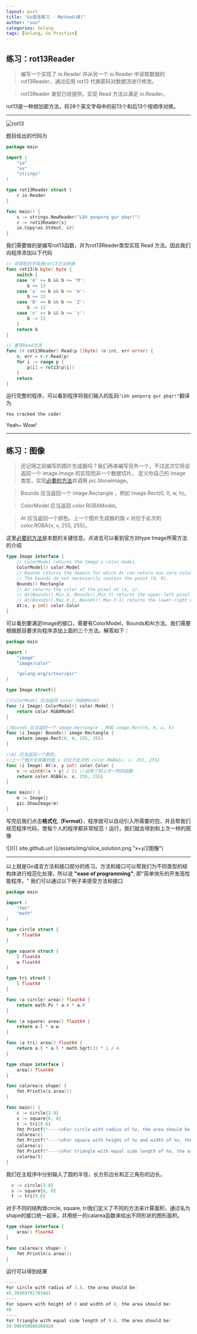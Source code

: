 ```yaml
---
layout: post
title: "Go语言练习 - Method(续)"
author: "sun"
categories: Golang
tags: [Golang, Go Practise]
---
```


## 练习：rot13Reader

> 编写一个实现了 io.Reader 并从另一个 io.Reader 中读取数据的 rot13Reader，通过应用 rot13 代换密码对数据流进行修改。

> rot13Reader 类型已经提供。实现 Read 方法以满足 io.Reader。

rot13是一种弱加密方法，将26个英文字母中的前13个和后13个按顺序对换。

---
![rot13](https://upload.wikimedia.org/wikipedia/commons/thumb/3/33/ROT13_table_with_example.svg/475px-ROT13_table_with_example.svg.png "rot13")

题目给出的代码为
```go
package main

import (
	"io"
	"os"
	"strings"
)

type rot13Reader struct {
	r io.Reader
}

func main() {
	s := strings.NewReader("Lbh penpxrq gur pbqr!")
	r := rot13Reader{s}
	io.Copy(os.Stdout, &r)
}
```
我们需要做的是编写rot13函数，并为rot13Reader类型实现 Read 方法。因此我们向程序添加以下代码
```go
// 将得到的字母用rot13方法转换
func rot13(b byte) byte {
	switch {
	case 'A' <= b && b <= 'M':
		b += 13
	case 'a' <= b && b <= 'm':
		b += 13
	case 'N' <= b && b <= 'Z':
		b -= 13
	case 'n' <= b && b <= 'z':
		b -= 13
	}
	return b
}

// 重写Read方法
func (r rot13Reader) Read(p []byte) (n int, err error) {
	n, err = r.r.Read(p)
	for i := range p {
		p[i] = rot13(p[i])
	}
	return
}
```
运行完整的程序，可以看到程序将我们输入的乱码`"Lbh penpxrq gur pbqr!"`翻译为
```
You cracked the code!
```
Yeah~ Wow!

---
## 练习：图像

> 还记得之前编写的图片生成器吗？我们再来编写另外一个，不过这次它将会返回一个 image.Image 的实现而非一个数据切片。
定义你自己的 Image 类型，实现[必要的方法](https://go-zh.org/pkg/image/#Image)并调用 pic.ShowImage。

> Bounds 应当返回一个 image.Rectangle ，例如 image.Rect(0, 0, w, h)。

> ColorModel 应当返回 color.RGBAModel。

> At 应当返回一个颜色。上一个图片生成器的值 v 对应于此次的 color.RGBA{v, v, 255, 255}。

这里[必要的方法](https://go-zh.org/pkg/image/#Image)是本题的关键信息。点进去可以看到官方对type Image所需方法的介绍
```go
type Image interface {
    // ColorModel returns the Image's color model.
    ColorModel() color.Model
    // Bounds returns the domain for which At can return non-zero color.
    // The bounds do not necessarily contain the point (0, 0).
    Bounds() Rectangle
    // At returns the color of the pixel at (x, y).
    // At(Bounds().Min.X, Bounds().Min.Y) returns the upper-left pixel of the grid.
    // At(Bounds().Max.X-1, Bounds().Max.Y-1) returns the lower-right one.
    At(x, y int) color.Color
}
```
可以看到要满足Image的接口，需要有ColorModel，Bounds和At方法。我们需要根据题目要求向程序添加上面的三个方法。解答如下：
```go
package main

import (
	"image"
	"image/color"

	"golang.org/x/tour/pic"
)

type Image struct{}

//ColorModel 应当返回 color.RGBAModel
func (i Image) ColorModel() color.Model {
	return color.RGBAModel
}

//Bounds 应当返回一个 image.Rectangle ，例如 image.Rect(0, 0, w, h)
func (i Image) Bounds() image.Rectangle {
	return image.Rect(0, 0, 255, 255)
}

//At 应当返回一个颜色。
//上一个图片生成器的值 v 对应于此次的 color.RGBA{v, v, 255, 255}
func (i Image) At(x, y int) color.Color {
	v := uint8((x + y) / 2) //运用了和上次一样的函数
	return color.RGBA{v, v, 255, 255}
}

func main() {
	m := Image{}
	pic.ShowImage(m)
}
```
写完后我们点击**格式化（Format）**，程序就可以自动引入所需要的包，并且帮我们规范程序代码，使每个人的程序都非常规范！运行，我们就会得到和上次一样的图像

![]({{ site.github.url }}/assets/img/slice_solution.png "x+y/2图像")

---
以上就是Go语言方法和接口部分的练习。方法和接口可以帮我们为不同类型的结构体进行规范化处理，所以说 **"ease of programming"**, 即"简单快乐的开发高性能程序。" 我们可以通过以下例子来感受方法和接口

```go
package main

import (
	"fmt"
	"math"
)

type circle struct {
	r float64
}

type square struct {
	l float64
	w float64
}

type tri struct {
	l float64
}

func (a circle) area() float64 {
	return math.Pi * a.r * a.r
}

func (a square) area() float64 {
	return a.l * a.w
}

func (a tri) area() float64 {
	return a.l * a.l * math.Sqrt(3) * 1 / 4
}

type shape interface {
	area() float64
}

func calarea(s shape) {
	fmt.Println(s.area())
}

func main() {
	c := circle{3.8}
	s := square{6, 8}
	t := tri{9.6}
	fmt.Printf("----\nFor circle with radius of %v, the area should be: \n", c.r)
	calarea(c)
	fmt.Printf("----\nFor square with height of %v and width of %v, the area should be: \n", s.l, s.w)
	calarea(s)
	fmt.Printf("----\nFor triangle with equal side length of %v, the area should be: \n", t.l)
	calarea(t)
}
```
我们在主程序中分别输入了圆的半径，长方形边长和正三角形的边长。
```go
  c := circle{3.8}
  s := square{6, 8}
  t := tri{9.6}
```
对于不同的结构体circle, square, tri我们定义了不同的方法来计算面积，通过名为shape的接口统一起来，并用统一的calarea函数来给出不同形状的图形面积。
```go
type shape interface {
	area() float64
}

func calarea(s shape) {
	fmt.Println(s.area())
}
```
运行可以得到结果
```go
----
For circle with radius of 3.8, the area should be: 
45.36459791783661
----
For square with height of 6 and width of 8, the area should be: 
48
----
For triangle with equal side length of 9.6, the area should be: 
39.906450606386926
```
